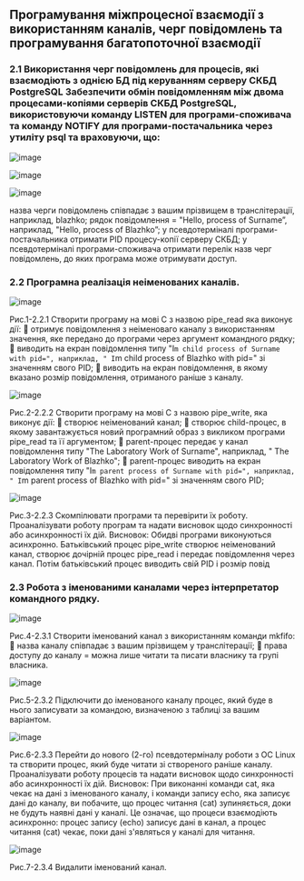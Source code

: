 ## Програмування міжпроцесної взаємодії з використанням каналів, черг повідомлень та програмування багатопоточної взаємодії

### 2.1 Використання черг повідомлень для процесів, які взаємодіють з однією БД під керуванням серверу СКБД PostgreSQL Забезпечити обмін повідомленням між двома процесами-копіями серверів СКБД PostgreSQL, використовуючи команду LISTEN для програми-споживача та команду NOTIFY для програми-постачальника через утиліту psql та враховуючи, що:

![image](https://github.com/oleksandrblazhko/ai222-lyaskovskij/assets/127392217/746fc713-5d1b-41ef-82b8-128b11d51003)

![image](https://github.com/oleksandrblazhko/ai222-lyaskovskij/assets/127392217/b7f67df8-0c93-4fb0-a671-47fec378e52b)

![image](https://github.com/oleksandrblazhko/ai222-lyaskovskij/assets/127392217/bf4b0c5a-f8f9-4119-89fd-ddbb358a3340)

назва черги повідомлень співпадає з вашим прізвищем в транслітерації,
наприклад, blazhko;
рядок повідомлення = "Hello, process of Surname”, наприклад, "Hello, process of
Blazhko”;
у псевдотерміналі програми-постачальника отримати PID процесу-копії серверу
СКБД;
у псевдотерміналі програми-споживача отримати перелік назв черг повідомлень,
до яких програма може отримувати доступ.

### 2.2 Програмна реалізація неіменованих каналів.

![image](https://github.com/oleksandrblazhko/ai222-lyaskovskij/assets/127392217/e975a672-7bcc-409d-8644-64622b18495c)

Рис.1-2.2.1 Створити програму на мові С з назвою pipe_read яка виконує дії:
 отримує повідомлення з неіменоваго каналу з використанням значення, яке
передано до програми через аргумент командного рядку;
 виводить на екран повідомлення типу "I`m child process of Surname with pid=",
наприклад, " I`m child process of Blazhko with pid=" зі значенням свого PID;
 виводить на екран повідомлення, в якому вказано розмір повідомлення,
отриманого раніше з каналу.

![image](https://github.com/oleksandrblazhko/ai222-lyaskovskij/assets/127392217/2f77718f-80b9-4642-8faf-849d6288f531)

Рис.2-2.2.2 Створити програму на мові С з назвою pipe_write, яка виконує дії:
 створює неіменований канал;
 створює child-процес, в якому завантажується новий програмний образ з
викликом програми pipe_read та її аргументом;
 parent-процес передає у канал повідомлення типу "The Laboratory Work of
Surname", наприклад, " The Laboratory Work of Blazhko";
 parent-процес виводить на екран повідомлення типу "I`m parent process of
Surname with pid=", наприклад, " I`m parent process of Blazhko with pid=" зі значенням свого
PID;

![image](https://github.com/oleksandrblazhko/ai222-lyaskovskij/assets/127392217/10c39c9c-3417-4ae9-b1dd-128df4b0bfa3)

Рис.3-2.2.3 Скомпілювати програми та перевірити їх роботу.
Проаналізувати роботу програм та надати висновок щодо синхронності або
асинхронності їх дій.
Висновок: Обидві програми виконуються асинхронно. Батьківський процес pipe_write створює неіменований канал, створює дочірній процес pipe_read і передає повідомлення через канал. Потім батьківський процес виводить свій PID і розмір повід

### 2.3 Робота з іменованими каналами через інтерпретатор командного рядку.

![image](https://github.com/oleksandrblazhko/ai222-lyaskovskij/assets/127392217/fb6574bc-8e25-40f6-bc4b-39b2ad048be3)

Рис.4-2.3.1 Створити іменований канал з використанням команди mkfifo:
 назва каналу співпадає з вашим прізвищем у транслітерації;
 права доступу до каналу = можна лише читати та писати власнику та групі
власника.

![image](https://github.com/oleksandrblazhko/ai222-lyaskovskij/assets/127392217/6bc50fae-e300-4dca-904a-ee4cdb6ca3e0)

Рис.5-2.3.2 Підключити до іменованого каналу процес, який буде в нього записувати за
командою, визначеною з таблиці за вашим варіантом.

![image](https://github.com/oleksandrblazhko/ai222-lyaskovskij/assets/127392217/833af14c-475f-47a6-b09d-93ca49764c98)

Рис.6-2.3.3 Перейти до нового (2-го) псевдотерміналу роботи з ОС Linux та створити
процес, який буде читати зі створеного раніше каналу.
Проаналізувати роботу процесів та надати висновок щодо синхронності або
асинхронності їх дій.
Висновок: При виконанні команди cat, яка чекає на дані з іменованого каналу, і команди запису echo, яка записує дані до каналу, ви побачите, що процес читання (cat) зупиняється, доки не будуть наявні дані у каналі. Це означає, що процеси взаємодіють асинхронно: процес запису (echo) записує дані в канал, а процес читання (cat) чекає, поки дані з'являться у каналі для читання.

![image](https://github.com/oleksandrblazhko/ai222-lyaskovskij/assets/127392217/4c641d77-b792-4b61-b1fb-f268a8d5da27)

Рис.7-2.3.4 Видалити іменований канал.

